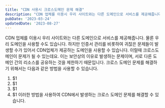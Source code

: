 ```yaml
---
title: "CDN 사용시 크로스도메인 문제 해결"
description: "CDN 업체를 이용시 우리 사이트와는 다른 도메인으로 서비스를 제공해줍니다. 물론 우리 도메인을 사용할 수도 있습니다. 하지만 인증서 관리를 비롯하여 귀찮은 문제들이 발생할 수가 있어서 CDN업체가 제공하는 도메인을 사용할 수 있습니다. 이럴때 크로스도메인이 문제가 될 수 있는데요. 이..."
pubDate: '2023-03-24'
updatedDate: '2023-08-27'
---
```


CDN 업체를 이용시 우리 사이트와는 다른 도메인으로 서비스를 제공해줍니다. 물론 우리 도메인을 사용할 수도 있습니다. 하지만 인증서 관리를 비롯하여 귀찮은 문제들이 발생할 수가 있어서 CDN업체가 제공하는 도메인을 사용할 수 있습니다. 이럴때 크로스도메인이 문제가 될 수 있는데요. 이는 보안상의 이유로 발생하는 문제이며, 서로 다른 도메인 간의 리소스를 공유하는 것을 제한하기 때문입니다.
크로스 도메인 문제를 해결하기 위해서는 다음과 같은 방법을 사용할 수 있습니다.
1. $1
2. $1
3. $1
4. $1
이러한 방법을 사용하여 CDN에서 발생하는 크로스 도메인 문제를 해결할 수 있습니다.